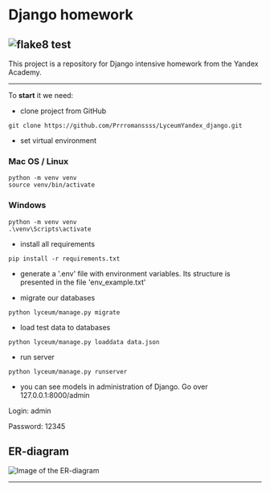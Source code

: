 # Django homework


## ![flake8 test](https://github.com/Prrromanssss/LyceumYandex_django/actions/workflows/python-package.yml/badge.svg)


This project is a repository for Django intensive homework from the Yandex Academy.

***
To __start__ it we need:
* clone project from GitHub
```commandline
git clone https://github.com/Prrromanssss/LyceumYandex_django.git
```
* set virtual environment
### Mac OS / Linux
```commandline
python -m venv venv
source venv/bin/activate
```
### Windows
```commandline
python -m venv venv
.\venv\Scripts\activate
```


* install all requirements
```commandline
pip install -r requirements.txt
```
* generate a '.env' file with environment variables. Its structure is presented in the file 'env_example.txt'

* migrate our databases
```commandline
python lyceum/manage.py migrate
```

* load test data to databases
```commandline
python lyceum/manage.py loaddata data.json
```

* run server
```commandline
python lyceum/manage.py runserver
```

* you can see models in administration of Django. Go over 127.0.0.1:8000/admin

Login: admin

Password: 12345

## ER-diagram
![Image of the ER-diagram](https://github.com/Prrromanssss/LyceumYandex_django/raw/main/media/ER-diagram.png)

***
